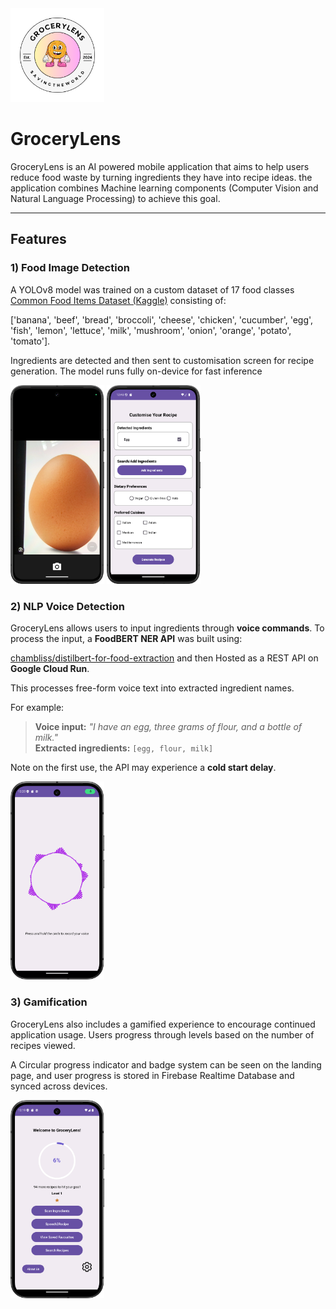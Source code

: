 
<img src="images/logo.png" width="150" />

# GroceryLens 

GroceryLens is an AI powered mobile application that aims to help users reduce 
food waste by turning ingredients they have into recipe ideas.
the application combines Machine learning components (Computer Vision and Natural Language Processing)
to achieve this goal.

---
## Features

### 1) Food Image Detection

A YOLOv8 model was trained on a custom dataset of 17 food classes [Common Food Items Dataset (Kaggle)](https://www.kaggle.com/datasets/michaelorebela/common-food-items-dataset)
consisting of:

['banana', 'beef', 'bread', 'broccoli', 'cheese', 'chicken', 'cucumber', 'egg', 'fish', 'lemon', 'lettuce', 'milk', 
'mushroom', 'onion', 'orange', 'potato', 'tomato'].

Ingredients are detected and then sent to customisation screen for recipe generation.
The model runs fully on-device for fast inference

<p float="left">
  <img src="images/camera.png" width="150" />
  <img src="images/selection.png" width="150" />
</p>

### 2) NLP Voice Detection

GroceryLens allows users to input ingredients through **voice commands**.
To process the input, a **FoodBERT NER API** was built using:

[chambliss/distilbert-for-food-extraction](https://huggingface.co/chambliss/distilbert-for-food-extraction)
and then Hosted as a REST API on **Google Cloud Run**.

This processes free-form voice text into extracted ingredient names.

For example:
> **Voice input:** *"I have an egg, three grams of flour, and a bottle of milk."*  
> **Extracted ingredients:** `[egg, flour, milk]`

Note on the first use, the API may experience a **cold start delay**.

<img src="images/voiceinput.png" width="150" />

### 3) Gamification 

GroceryLens also includes a gamified experience to encourage continued application usage.
Users progress through levels based on the number of recipes viewed.

A Circular progress indicator and badge system can be seen on the landing page,
and user progress is stored in Firebase Realtime Database and synced across devices.

<img src="images/landingpage.png" width="150" />








